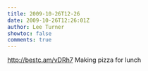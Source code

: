 ```yaml
---
title: 2009-10-26T12-26
date: 2009-10-26T12:26:01Z
author: Lee Turner
showtoc: false
comments: true
---
```


http://bestc.am/vDRh7 Making pizza for lunch

